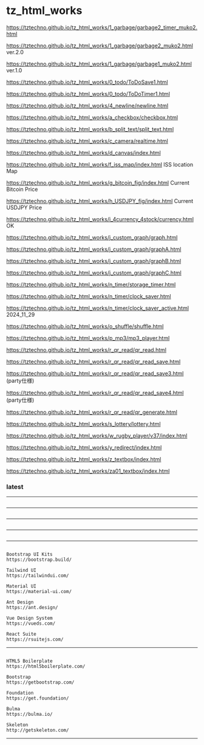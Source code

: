 
# tz_html_works

https://tztechno.github.io/tz_html_works/1_garbage/garbage2_timer_muko2.html  

https://tztechno.github.io/tz_html_works/1_garbage/garbage2_muko2.html    ver.2.0

https://tztechno.github.io/tz_html_works/1_garbage/garbage1_muko2.html    ver.1.0

https://tztechno.github.io/tz_html_works/0_todo/ToDoSave1.html

https://tztechno.github.io/tz_html_works/0_todo/ToDoTimer1.html

https://tztechno.github.io/tz_html_works/4_newline/newline.html

https://tztechno.github.io/tz_html_works/a_checkbox/checkbox.html

https://tztechno.github.io/tz_html_works/b_split_text/split_text.html

https://tztechno.github.io/tz_html_works/c_camera/realtime.html

https://tztechno.github.io/tz_html_works/d_canvas/index.html

https://tztechno.github.io/tz_html_works/f_iss_map/index.html     ISS location Map

https://tztechno.github.io/tz_html_works/g_bitcoin_fig/index.html    Current Bitcoin Price

https://tztechno.github.io/tz_html_works/h_USDJPY_fig/index.html    Current USDJPY Price

https://tztechno.github.io/tz_html_works/i_4currency_4stock/currency.html    OK

https://tztechno.github.io/tz_html_works/j_custom_graph/graph.html

https://tztechno.github.io/tz_html_works/j_custom_graph/graphA.html

https://tztechno.github.io/tz_html_works/j_custom_graph/graphB.html

https://tztechno.github.io/tz_html_works/j_custom_graph/graphC.html

https://tztechno.github.io/tz_html_works/n_timer/storage_timer.html

https://tztechno.github.io/tz_html_works/n_timer/clock_saver.html

https://tztechno.github.io/tz_html_works/n_timer/clock_saver_active.html    2024_11_29

https://tztechno.github.io/tz_html_works/o_shuffle/shuffle.html

https://tztechno.github.io/tz_html_works/p_mp3/mp3_player.html

https://tztechno.github.io/tz_html_works/r_qr_read/qr_read.html

https://tztechno.github.io/tz_html_works/r_qr_read/qr_read_save.html

https://tztechno.github.io/tz_html_works/r_qr_read/qr_read_save3.html (party仕様)

https://tztechno.github.io/tz_html_works/r_qr_read/qr_read_save4.html (party仕様)

https://tztechno.github.io/tz_html_works/r_qr_read/qr_generate.html 

https://tztechno.github.io/tz_html_works/s_lottery/lottery.html

https://tztechno.github.io/tz_html_works/w_rugby_player/v37/index.html

https://tztechno.github.io/tz_html_works/y_redirect/index.html

https://tztechno.github.io/tz_html_works/z_textbox/index.html

https://tztechno.github.io/tz_html_works/za01_textbox/index.html


### latest
---
```

```
---
```

```
---
```

```
---
```

```
---
```

Bootstrap UI Kits
https://bootstrap.build/

Tailwind UI
https://tailwindui.com/

Material UI
https://material-ui.com/

Ant Design
https://ant.design/

Vue Design System
https://vueds.com/

React Suite
https://rsuitejs.com/

```
---
```

HTML5 Boilerplate
https://html5boilerplate.com/

Bootstrap
https://getbootstrap.com/

Foundation
https://get.foundation/

Bulma
https://bulma.io/

Skeleton
http://getskeleton.com/

```
---

